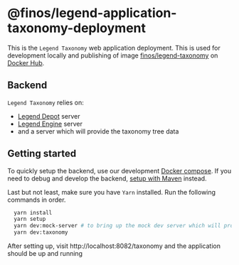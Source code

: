 # @finos/legend-application-taxonomy-deployment

This is the `Legend Taxonomy` web application deployment. This is used for development locally and publishing of image [finos/legend-taxonomy](https://hub.docker.com/r/finos/legend-taxonomy) on [Docker Hub](https://hub.docker.com/).

## Backend

`Legend Taxonomy` relies on:

- [Legend Depot](https://github.com/finos/legend-depot) server
- [Legend Engine](https://github.com/finos/legend-engine) server
- and a server which will provide the taxonomy tree data

## Getting started

To quickly setup the backend, use our development [Docker compose](./fixtures/legend-docker-setup/studio-dev-setup/README.md). If you need to debug and develop the backend, [setup with Maven](https://legend.finos.org/docs/getting-started/installation-guide#maven-install) instead.

Last but not least, make sure you have `Yarn` installed. Run the following commands in order.

```bash
  yarn install
  yarn setup
  yarn dev:mock-server # to bring up the mock dev server which will provide the taxonomy tree data
  yarn dev:taxonomy
```

After setting up, visit http://localhost:8082/taxonomy and the application should be up and running
